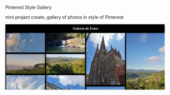Pinterest Style Gallery

mini project create, gallery of photos in style of Pinterest


<img src="https://github.com/AR097/Pinterest-Style-Gallery/blob/main/Galeria/galeria%20style%20pinterest.png" alt="display galeria">
